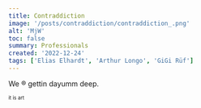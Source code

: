 ```yaml
---
title: Contraddiction
image: '/posts/contraddiction/contraddiction_.png'
alt: 'MjW'
toc: false
summary: Professionals
created: '2022-12-24'
tags: ['Elias Elhardt', 'Arthur Longo', 'GiGi Rüf']
---
```


We ®️ gettin dayumm deep.

<script>
  import { Vimeo } from 'sveltekit-embed'
</script>

<Vimeo vimeoId="320329893" />
<sub><sup>it is art</sup></sub>
